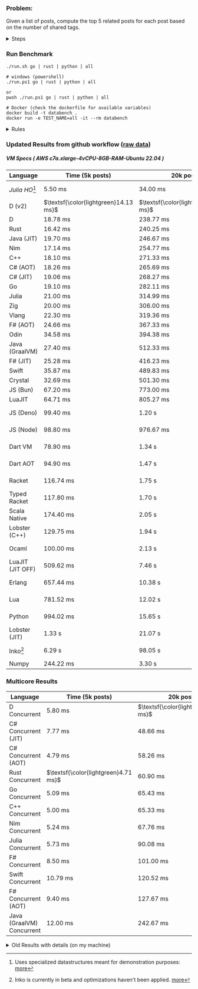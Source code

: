 ### Problem:

Given a list of posts, compute the top 5 related posts for each post based on the number of shared tags.

<details>
<summary> Steps </summary>

-   Read the posts JSON file.
-   Iterate over the posts and populate a map containing: `tag -> List<int>`, with the int representing the post index of each post with that tag.
-   Iterate over the posts and for each post:
    -   Create a map: `PostIndex -> int` to track the number of shared tags
    -   For each tag, Iterate over the posts that have that tag
    -   For each post, increment the shared tag count in the map.
-   Sort the related posts by the number of shared tags.
-   Write the top 5 related posts for each post to a new JSON file.
</details>

### Run Benchmark

```
./run.sh go | rust | python | all

# windows (powershell)
./run.ps1 go | rust | python | all

or
pwsh ./run.ps1 go | rust | python | all

# Docker (check the dockerfile for available variables)
docker build -t databench .
docker run -e TEST_NAME=all -it --rm databench
```

<details>
<summary> Rules </summary>

<h3>No:</h3>

-   FFI (including assembly inlining)
-   Unsafe code blocks
-   Custom benchmarking
-   Disabling runtime checks (bounds etc)
-   Specific hardware targeting
-   SIMD for single threaded solutions
-   Hardcoding number of posts
-   Lazy evaluation (Unless results are computed at runtime and timed)
-   Computation Caching

<h3>Must:</h3>

-   Support up to 100,000 posts
-   Support UTF8 strings
-   Parse json at runtime
-   Support up to 100 tags
-   Represent tags as strings
-   Be production ready
-   Use less than 8GB of memory
</details>

### Updated Results from github workflow ([raw data](https://github.com/jinyus/related_post_gen/blob/main/raw_results.md))

##### VM Specs ( AWS c7a.xlarge-4vCPU-8GB-RAM-Ubuntu 22.04 )

| Language         | Time (5k posts)                       | 20k posts                              | 60k posts                           | Total     |
| ---------------- | ------------------------------------- | -------------------------------------- | ----------------------------------- | --------- |
| _Julia HO_[^1]   | 5.50 ms                               | 34.00 ms                               | 94.00 ms                            | 133.50 ms |
| D (v2)           | $\textsf{\color{lightgreen}14.13 ms}$ | $\textsf{\color{lightgreen}167.40 ms}$ | $\textsf{\color{lightgreen}1.36 s}$ | 1.54 s    |
| D                | 18.78 ms                              | 238.77 ms                              | 2.04 s                              | 2.29 s    |
| Rust             | 16.42 ms                              | 240.25 ms                              | 2.05 s                              | 2.31 s    |
| Java (JIT)       | 19.70 ms                              | 246.67 ms                              | 2.14 s                              | 2.40 s    |
| Nim              | 17.14 ms                              | 254.77 ms                              | 2.27 s                              | 2.54 s    |
| C++              | 18.10 ms                              | 271.33 ms                              | 2.26 s                              | 2.55 s    |
| C# (AOT)         | 18.26 ms                              | 265.69 ms                              | 2.34 s                              | 2.62 s    |
| C# (JIT)         | 19.06 ms                              | 268.27 ms                              | 2.33 s                              | 2.62 s    |
| Go               | 19.10 ms                              | 282.11 ms                              | 2.48 s                              | 2.78 s    |
| Julia            | 21.00 ms                              | 314.99 ms                              | 2.64 s                              | 2.98 s    |
| Zig              | 20.00 ms                              | 306.00 ms                              | 2.72 s                              | 3.04 s    |
| Vlang            | 22.30 ms                              | 319.36 ms                              | 2.73 s                              | 3.07 s    |
| F# (AOT)         | 24.66 ms                              | 367.33 ms                              | 3.23 s                              | 3.62 s    |
| Odin             | 34.58 ms                              | 394.38 ms                              | 3.46 s                              | 3.89 s    |
| Java (GraalVM)   | 27.40 ms                              | 512.33 ms                              | 3.61 s                              | 4.15 s    |
| F# (JIT)         | 25.28 ms                              | 416.23 ms                              | 3.90 s                              | 4.34 s    |
| Swift            | 35.87 ms                              | 489.83 ms                              | 4.24 s                              | 4.76 s    |
| Crystal          | 32.69 ms                              | 501.30 ms                              | 4.31 s                              | 4.84 s    |
| JS (Bun)         | 67.20 ms                              | 773.00 ms                              | 6.58 s                              | 7.42 s    |
| LuaJIT           | 64.71 ms                              | 805.27 ms                              | 6.71 s                              | 7.58 s    |
| JS (Deno)        | 99.40 ms                              | 1.20 s                                 | 12.90 s                             | 14.19 s   |
| JS (Node)        | 98.80 ms                              | 976.67 ms                              | 13.53 s                             | 14.60 s   |
| Dart VM          | 78.90 ms                              | 1.34 s                                 | 13.19 s                             | 14.61 s   |
| Dart AOT         | 94.90 ms                              | 1.47 s                                 | 13.08 s                             | 14.64 s   |
| Racket           | 116.74 ms                             | 1.75 s                                 | 14.29 s                             | 16.16 s   |
| Typed Racket     | 117.80 ms                             | 1.70 s                                 | 14.59 s                             | 16.41 s   |
| Scala Native     | 174.40 ms                             | 2.05 s                                 | 16.83 s                             | 19.05 s   |
| Lobster (C++)    | 129.75 ms                             | 1.94 s                                 | 18.22 s                             | 20.29 s   |
| Ocaml            | 100.00 ms                             | 2.13 s                                 | 22.17 s                             | 24.40 s   |
| LuaJIT (JIT OFF) | 509.62 ms                             | 7.46 s                                 | 71.52 s                             | 79.49 s   |
| Erlang           | 657.44 ms                             | 10.38 s                                | 98.77 s                             | 109.81 s  |
| Lua              | 781.52 ms                             | 12.02 s                                | 107.77 s                            | 120.56 s  |
| Python           | 994.02 ms                             | 15.65 s                                | 144.65 s                            | 161.30 s  |
| Lobster (JIT)    | 1.33 s                                | 21.07 s                                | 188.09 s                            | 210.49 s  |
| Inko[^2]         | 6.29 s                                | 98.05 s                                | 875.39 s                            | 979.73 s  |
| Numpy            | 244.22 ms                             | 3.30 s                                 | OOM                                 | N/A       |

### Multicore Results

| Language                  | Time (5k posts)                      | 20k posts                             | 60k posts                              | Total     |
| ------------------------- | ------------------------------------ | ------------------------------------- | -------------------------------------- | --------- |
| D Concurrent              | 5.80 ms                              | $\textsf{\color{lightgreen}46.68 ms}$ | $\textsf{\color{lightgreen}327.63 ms}$ | 380.11 ms |
| C# Concurrent (JIT)       | 7.77 ms                              | 48.66 ms                              | 388.92 ms                              | 445.35 ms |
| C# Concurrent (AOT)       | 4.79 ms                              | 58.26 ms                              | 470.70 ms                              | 533.74 ms |
| Rust Concurrent           | $\textsf{\color{lightgreen}4.71 ms}$ | 60.90 ms                              | 491.75 ms                              | 557.36 ms |
| Go Concurrent             | 5.09 ms                              | 65.43 ms                              | 538.66 ms                              | 609.19 ms |
| C++ Concurrent            | 5.00 ms                              | 65.33 ms                              | 553.00 ms                              | 623.33 ms |
| Nim Concurrent            | 5.24 ms                              | 67.76 ms                              | 568.13 ms                              | 641.13 ms |
| Julia Concurrent          | 5.73 ms                              | 90.08 ms                              | 653.98 ms                              | 749.79 ms |
| F# Concurrent             | 8.50 ms                              | 101.00 ms                             | 843.33 ms                              | 952.83 ms |
| Swift Concurrent          | 10.79 ms                             | 120.52 ms                             | 993.95 ms                              | 1.13 s    |
| F# Concurrent (AOT)       | 9.40 ms                              | 127.67 ms                             | 1.13 s                                 | 1.26 s    |
| Java (GraalVM) Concurrent | 12.00 ms                             | 242.67 ms                             | 1.50 s                                 | 1.75 s    |

<details>
<summary> Old Results with details (on my machine) </summary>

| Language   | Processing Time | Total (+ I/O) | Details                                                                                                                                                                                                                                                                                         |
| ---------- | --------------- | ------------- | ----------------------------------------------------------------------------------------------------------------------------------------------------------------------------------------------------------------------------------------------------------------------------------------------- |
| Rust       | -               | 4.5s          | Initial                                                                                                                                                                                                                                                                                         |
| Rust v2    | -               | 2.60s         | Replace std HashMap with fxHashMap by [phazer99](https://www.reddit.com/r/rust/comments/16plgok/comment/k1rtr4x/?utm_source=share&utm_medium=web2x&context=3)                                                                                                                                   |
| Rust v3    | -               | 1.28s         | Preallocate and reuse map and unstable sort by [vdrmn](https://www.reddit.com/r/rust/comments/16plgok/comment/k1rzo7g/?utm_source=share&utm_medium=web2x&context=3) and [Darksonn](https://www.reddit.com/r/rust/comments/16plgok/comment/k1rzwdx/?utm_source=share&utm_medium=web2x&context=3) |
| Rust v4    | -               | 0.13s         | Use Post index as key instead of Pointer and Binary Heap by [RB5009](https://www.reddit.com/r/rust/comments/16plgok/comment/k1s5ea0/?utm_source=share&utm_medium=web2x&context=3)                                                                                                               |
| Rust v5    | 38ms            | 52ms          | Rm hashing from loop and use vec[count] instead of map[index]count by RB5009                                                                                                                                                                                                                    |
| Rust v6    | 23ms            | 36ms          | Optimized Binary Heap Ops by [scottlamb](https://github.com/jinyus/related_post_gen/pull/12)                                                                                                                                                                                                    |
| Rust Rayon | 9ms             | 22ms          | Parallelize by [masmullin2000](https://github.com/jinyus/related_post_gen/pull/4)                                                                                                                                                                                                               |
| Rust Rayon | 8ms             | 22ms          | Remove comparison out of hot loop                                                                                                                                                                                                                                                               |
| ⠀          | ⠀               | ⠀             | ⠀                                                                                                                                                                                                                                                                                               |
| Go         | -               | 1.5s          | Initial                                                                                                                                                                                                                                                                                         |
| Go v2      | -               | 80ms          | Add rust optimizations                                                                                                                                                                                                                                                                          |
| Go v3      | 56ms            | 70ms          | Use goccy/go-json                                                                                                                                                                                                                                                                               |
| Go v3      | 34ms            | 55ms          | Use generic binaryheap by [DrBlury](https://github.com/jinyus/related_post_gen/pull/7)                                                                                                                                                                                                          |
| Go v4      | 26ms            | 50ms          | Replace binary heap with custom priority queue                                                                                                                                                                                                                                                  |
| Go v5      | 20ms            | 43ms          | Remove comparison out of hot loop                                                                                                                                                                                                                                                               |
| Go Con     | 10ms            | 33ms          | Go concurrency by [tirprox](https://github.com/jinyus/related_post_gen/pull/17) and [DrBlury](https://github.com/jinyus/related_post_gen/pull/8)                                                                                                                                                |
| Go Con v2  | 5ms             | 29ms          | Use arena, use waitgroup, rm binheap by [DrBlury](https://github.com/jinyus/related_post_gen/pull/20)                                                                                                                                                                                           |
| ⠀          | ⠀               | ⠀             | ⠀                                                                                                                                                                                                                                                                                               |
| Python     | -               | 7.81s         | Initial                                                                                                                                                                                                                                                                                         |
| Python v2  | 1.35s           | 1.53s         | Add rust optimizations by [dave-andersen](https://github.com/jinyus/related_post_gen/pull/10)                                                                                                                                                                                                   |
| Numpy      | 0.57s           | 0.85s         | Numpy implementation by [Copper280z](https://github.com/jinyus/related_post_gen/pull/11)                                                                                                                                                                                                        |
| ⠀          | ⠀               | ⠀             | ⠀                                                                                                                                                                                                                                                                                               |
| Crystal    | 50ms            | 96ms          | Inital w/ previous optimizations                                                                                                                                                                                                                                                                |
| Crystal v2 | 33ms            | 72ms          | Replace binary heap with custom priority queue                                                                                                                                                                                                                                                  |
| ⠀          | ⠀               | ⠀             | ⠀                                                                                                                                                                                                                                                                                               |
| Odin       | 110ms           | 397ms         | Ported from golang code                                                                                                                                                                                                                                                                         |
| Odin v2    | 104ms           | 404ms         | Remove comparison out of hot loop                                                                                                                                                                                                                                                               |
| ⠀          | ⠀               | ⠀             | ⠀                                                                                                                                                                                                                                                                                               |
| Dart VM    | 125ms           | 530ms         | Ported from golang code                                                                                                                                                                                                                                                                         |
| Dart bin   | 274ms           | 360ms         | Compiled executable                                                                                                                                                                                                                                                                             |
| ⠀          | ⠀               | ⠀             | ⠀                                                                                                                                                                                                                                                                                               |
| Vlang      | 339ms           | 560ms         | Ported from golang code                                                                                                                                                                                                                                                                         |
| ⠀          | ⠀               | ⠀             | ⠀                                                                                                                                                                                                                                                                                               |
| Zig        | 80ms            | 110ms         | Provided by [akhildevelops](https://github.com/jinyus/related_post_gen/pull/30)                                                                                                                                                                                                                 |

</details>

[^1]: Uses specialized datastructures meant for demonstration purposes: [more](https://github.com/LilithHafner/Jokes/tree/main/SuperDataStructures.jl)
[^2]: Inko is currently in beta and optimizations haven't been applied. [more](https://github.com/jinyus/related_post_gen/pull/440#issuecomment-1816583612)
